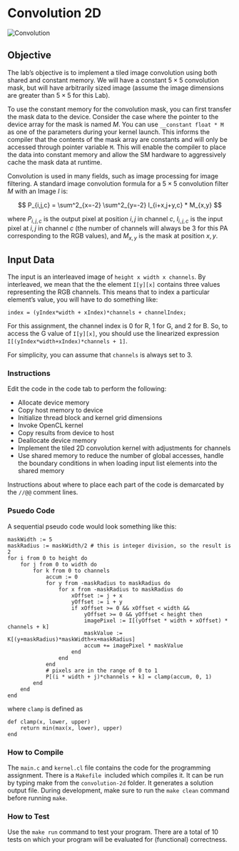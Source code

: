 # Convolution 2D
![Convolution](https://docs-cse160.readthedocs.io/en/latest/_images/2D_Convolution_Animation.gif "Convolution")

## Objective
The lab’s objective is to implement a tiled image convolution using both shared and constant memory. We will have a constant $5 \times 5$ convolution mask, but will have arbitrarily sized image (assume the image dimensions are greater than $5 \times 5$ for this Lab).

To use the constant memory for the convolution mask, you can first transfer the mask data to the device. Consider the case where the pointer to the device array for the mask is named $M$. You can use `__constant float * M` as one of the parameters during your kernel launch. This informs the compiler that the contents of the mask array are constants and will only be accessed through pointer variable `M`. This will enable the compiler to place the data into constant memory and allow the SM hardware to aggressively cache the mask data at runtime.

Convolution is used in many fields, such as image processing for image filtering. A standard image convolution formula for a $5 \times 5$ convolution filter $M$ with an Image $I$ is:

$$
P_{i,j,c} = \sum^2_{x=-2} \sum^2_{y=-2} I_{i+x,j+y,c} * M_{x,y}
$$

where $P_{i,j,c}$ is the output pixel at position $i,j$ in channel $c$, $I_{i,j,c}$ is the input pixel at $i,j$ in channel $c$ (the number of channels will always be 3 for this PA corresponding to the RGB values), and $M_{x,y}$ is the mask at position $x,y$.

## Input Data

The input is an interleaved image of `height x width x channels`. By interleaved, we mean that the the element `I[y][x]` contains three values representing the RGB channels. This means that to index a particular element’s value, you will have to do something like:

```
index = (yIndex*width + xIndex)*channels + channelIndex;
```

For this assignment, the channel index is 0 for R, 1 for G, and 2 for B. So, to access the G value of `I[y][x]`, you should use the linearized expression `I[(yIndex*width+xIndex)*channels + 1]`.

For simplicity, you can assume that `channels` is always set to 3.

### Instructions

Edit the code in the code tab to perform the following:

* Allocate device memory
* Copy host memory to device
* Initialize thread block and kernel grid dimensions
* Invoke OpenCL kernel
* Copy results from device to host
* Deallocate device memory
* Implement the tiled 2D convolution kernel with adjustments for channels
* Use shared memory to reduce the number of global accesses, handle the boundary conditions in when loading input list elements into the shared memory

Instructions about where to place each part of the code is demarcated by the `//@@` comment lines.

### Psuedo Code

A sequential pseudo code would look something like this:

```
maskWidth := 5
maskRadius := maskWidth/2 # this is integer division, so the result is 2
for i from 0 to height do
    for j from 0 to width do
        for k from 0 to channels
            accum := 0
            for y from -maskRadius to maskRadius do
                for x from -maskRadius to maskRadius do
                    xOffset := j + x
                    yOffset := i + y
                    if xOffset >= 0 && xOffset < width &&
                        yOffset >= 0 && yOffset < height then
                        imagePixel := I[(yOffset * width + xOffset) * channels + k]
                        maskValue := K[(y+maskRadius)*maskWidth+x+maskRadius]
                        accum += imagePixel * maskValue
                    end
                end
            end
            # pixels are in the range of 0 to 1
            P[(i * width + j)*channels + k] = clamp(accum, 0, 1)
        end
    end
end
```

where `clamp` is defined as

```
def clamp(x, lower, upper)
    return min(max(x, lower), upper)
end
```

### How to Compile

The `main.c` and `kernel.cl` file contains the code for the programming assignment. There is a `Makefile `included which compiles it. It can be run by typing make from the `convolution-2d` folder. It generates a solution output file. During development, make sure to run the `make clean` command before running `make`.

### How to Test

Use the `make run` command to test your program. There are a total of 10 tests on which your program will be evaluated for (functional) correctness.


